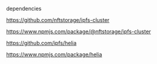 dependencies

https://github.com/nftstorage/ipfs-cluster

https://www.npmjs.com/package/@nftstorage/ipfs-cluster

https://github.com/ipfs/helia

https://www.npmjs.com/package/helia
